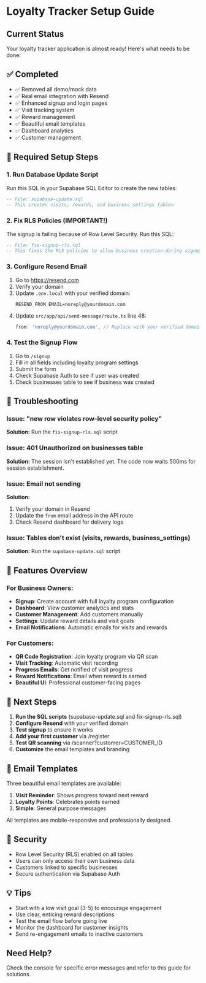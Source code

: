 # Loyalty Tracker Setup Guide

## Current Status
Your loyalty tracker application is almost ready! Here's what needs to be done:

## ✅ Completed
- ✅ Removed all demo/mock data
- ✅ Real email integration with Resend
- ✅ Enhanced signup and login pages
- ✅ Visit tracking system
- ✅ Reward management
- ✅ Beautiful email templates
- ✅ Dashboard analytics
- ✅ Customer management

## 🔧 Required Setup Steps

### 1. Run Database Update Script
Run this SQL in your Supabase SQL Editor to create the new tables:

```sql
-- File: supabase-update.sql
-- This creates visits, rewards, and business_settings tables
```

### 2. Fix RLS Policies (IMPORTANT!)
The signup is failing because of Row Level Security. Run this SQL:

```sql
-- File: fix-signup-rls.sql
-- This fixes the RLS policies to allow business creation during signup
```

### 3. Configure Resend Email
1. Go to https://resend.com
2. Verify your domain
3. Update `.env.local` with your verified domain:
   ```
   RESEND_FROM_EMAIL=noreply@yourdomain.com
   ```
4. Update `src/app/api/send-message/route.ts` line 48:
   ```typescript
   from: 'noreply@yourdomain.com', // Replace with your verified domain
   ```

### 4. Test the Signup Flow
1. Go to `/signup`
2. Fill in all fields including loyalty program settings
3. Submit the form
4. Check Supabase Auth to see if user was created
5. Check businesses table to see if business was created

## 🐛 Troubleshooting

### Issue: "new row violates row-level security policy"
**Solution:** Run the `fix-signup-rls.sql` script

### Issue: 401 Unauthorized on businesses table
**Solution:** The session isn't established yet. The code now waits 500ms for session establishment.

### Issue: Email not sending
**Solution:** 
1. Verify your domain in Resend
2. Update the `from` email address in the API route
3. Check Resend dashboard for delivery logs

### Issue: Tables don't exist (visits, rewards, business_settings)
**Solution:** Run the `supabase-update.sql` script

## 📝 Features Overview

### For Business Owners:
- **Signup**: Create account with full loyalty program configuration
- **Dashboard**: View customer analytics and stats
- **Customer Management**: Add customers manually
- **Settings**: Update reward details and visit goals
- **Email Notifications**: Automatic emails for visits and rewards

### For Customers:
- **QR Code Registration**: Join loyalty program via QR scan
- **Visit Tracking**: Automatic visit recording
- **Progress Emails**: Get notified of visit progress
- **Reward Notifications**: Email when reward is earned
- **Beautiful UI**: Professional customer-facing pages

## 🚀 Next Steps

1. **Run the SQL scripts** (supabase-update.sql and fix-signup-rls.sql)
2. **Configure Resend** with your verified domain
3. **Test signup** to ensure it works
4. **Add your first customer** via /register
5. **Test QR scanning** via /scanner?customer=CUSTOMER_ID
6. **Customize** the email templates and branding

## 📧 Email Templates

Three beautiful email templates are available:

1. **Visit Reminder**: Shows progress toward next reward
2. **Loyalty Points**: Celebrates points earned
3. **Simple**: General purpose messages

All templates are mobile-responsive and professionally designed.

## 🔐 Security

- Row Level Security (RLS) enabled on all tables
- Users can only access their own business data
- Customers linked to specific businesses
- Secure authentication via Supabase Auth

## 💡 Tips

- Start with a low visit goal (3-5) to encourage engagement
- Use clear, enticing reward descriptions
- Test the email flow before going live
- Monitor the dashboard for customer insights
- Send re-engagement emails to inactive customers

## Need Help?

Check the console for specific error messages and refer to this guide for solutions.
